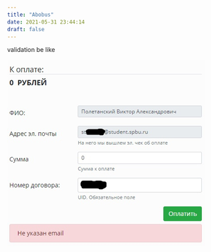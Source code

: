```yaml
---
title: "Abobus"
date: 2021-05-31 23:44:14
draft: false
---
```


validation be like

![](/img/vk/ogTMosspTBg.jpg)
